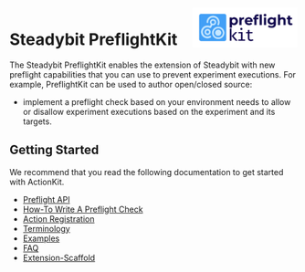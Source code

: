 <img src="./logo.png" height="70" align="right" alt="PreflightKit logo depicting a crosshair within a rounded rectangle">

# Steadybit PreflightKit

The Steadybit PreflightKit enables the extension of Steadybit with new preflight capabilities that you can use to prevent experiment executions. For example, PreflightKit can be used to author open/closed source:

- implement a preflight check based on your environment needs to allow or disallow experiment executions based on the experiment and its targets.

## Getting Started

We recommend that you read the following documentation to get started with ActionKit.

- [Preflight API](/docs/preflight-api.md)
- [How-To Write A Preflight Check](/docs/how-to/write-a-preflight-check)
- [Action Registration](/docs/preflight-registration.md)
- [Terminology](/docs/terminology.md)
- [Examples](/docs/examples.md)
- [FAQ](/docs/faq.md)
- [Extension-Scaffold](https://github.com/steadybit/extension-scaffold/blob/main/README.md)
